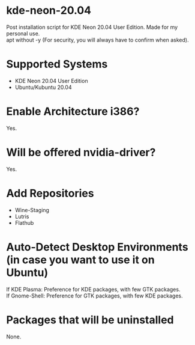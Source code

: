 # kde-neon-20.04
Post installation script for KDE Neon 20.04 User Edition. Made for my personal use.</br>
apt without -y (For security, you will always have to confirm when asked).

# Supported Systems
- KDE Neon 20.04 User Edition
- Ubuntu/Kubuntu 20.04

# Enable Architecture i386?
Yes.

# Will be offered nvidia-driver?
Yes.

# Add Repositories
- Wine-Staging
- Lutris
- Flathub

# Auto-Detect Desktop Environments (in case you want to use it on Ubuntu)
If KDE Plasma: Preference for KDE packages, with few GTK packages.</br>
If Gnome-Shell: Preference for GTK packages, with few KDE packages.</br>

# Packages that will be uninstalled
None.
